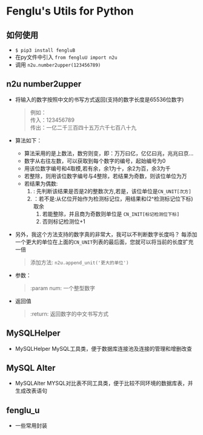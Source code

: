 # Fenglu's Utils for Python
## 如何使用
* `$ pip3 install fengluB`
* 在py文件中引入 `from fengluU import n2u`
* 调用 `n2u.number2upper(123456789)`
## n2u number2upper 
* 将输入的数字按照中文的书写方式返回(支持的数字长度是65536位数字)
    > 例如：<br/>
        传入：123456789<br/>
        传出：一亿二千三百四十五万六千七百八十九 
* 算法如下：
   * 算法采用的是上数法，数穷则变，即：万万曰亿，亿亿曰兆，兆兆曰京...
   * 数字从右往左数，可以获取到每个数字的编号，起始编号为0
   * 用该位数字编号和4取模,若有余，余1为十，余2为百，余3为千
   * 若整除，则用该位数字编号与4整除，若结果为奇数，则该位单位为万
   * 若结果为偶数:
        1. :  先判断该结果是否是2的整数次方,若是，该位单位是`CN_UNIT[次方]`
        2. ：若不是:从亿位开始作为检测标记位，用结果和(2^检测标记位下标)取余
           1. 若能整除，并且商为奇数则单位是 `CN_INIT[标记检测位下标]`
           2. 否则标记检测位+1
* 另外，我这个方法支持的数字真的非常大，我可以不判断数字长度吗？
    每添加一个更大的单位在上面的`CN_UNIT`列表的最后面，您就可以将当前的长度扩充一倍
    
    > 添加方法: `n2u.append_unit('更大的单位')`                                    
* 参数：
    
    > :param num: 一个整型数字
* 返回值 
    > :return: 返回数字的中文书写方式
    
## MySQLHelper
* MySQLHelper MySQL工具类，便于数据库连接池及连接的管理和增删改查

## MySQL Alter
* MySQLAlter MYSQL对比表不同工具类，便于比较不同环境的数据库表，并生成改表语句

## fenglu_u
* 一些常用封装
